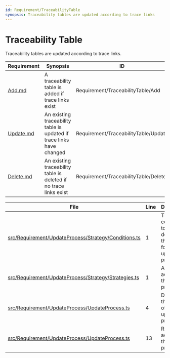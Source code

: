 ```yaml
---
id: Requirement/TraceabilityTable
synopsis: Traceability tables are updated according to trace links
---
```


# Traceability Table

Traceability tables are updated according to trace links.

<div class="tracey-requirement">

| Requirement            | Synopsis                                                              | ID                                   |
| ---------------------- | --------------------------------------------------------------------- | ------------------------------------ |
| [Add.md](Add.md)       | A traceability table is added if trace links exist                    | Requirement/TraceabilityTable/Add    |
| [Update.md](Update.md) | An existing traceability table is updated if trace links have changed | Requirement/TraceabilityTable/Update |
| [Delete.md](Delete.md) | An existing traceability table is deleted if no trace links exist     | Requirement/TraceabilityTable/Delete |

</div>

<div class="tracey">

| File                                                                                                                     | Line | Description                                                   |
| ------------------------------------------------------------------------------------------------------------------------ | ---- | ------------------------------------------------------------- |
| [src/Requirement/UpdateProcess/Strategy/Conditions.ts](../../../src/Requirement/UpdateProcess/Strategy/Conditions.ts#L1) | 1    | The conditions to determine the action for the update process |
| [src/Requirement/UpdateProcess/Strategy/Strategies.ts](../../../src/Requirement/UpdateProcess/Strategy/Strategies.ts#L1) | 1    | All possible actions of the update process                    |
| [src/Requirement/UpdateProcess/UpdateProcess.ts](../../../src/Requirement/UpdateProcess/UpdateProcess.ts#L4)             | 4    | Determine the action of the update process                    |
| [src/Requirement/UpdateProcess/UpdateProcess.ts](../../../src/Requirement/UpdateProcess/UpdateProcess.ts#L13)            | 13   | Run the action of the update process                          |

</div>
